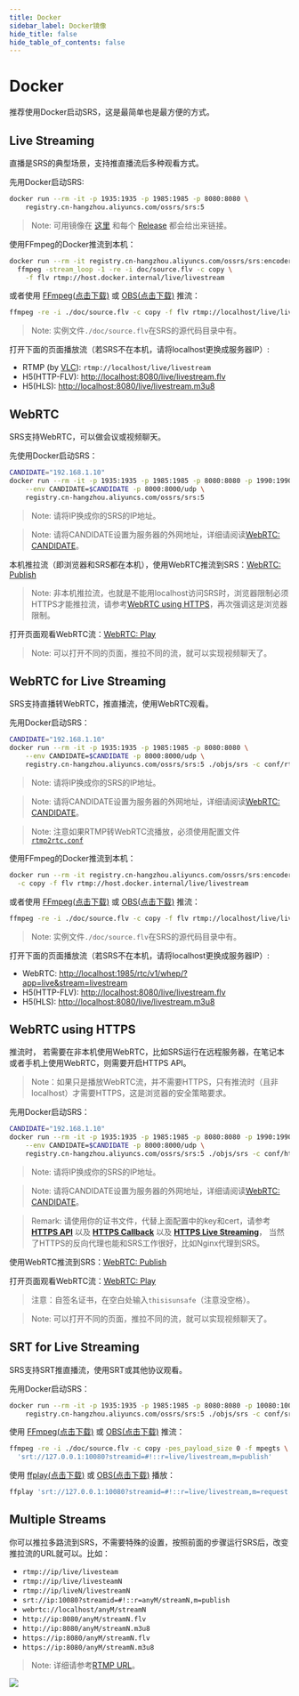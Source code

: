 ```yaml
---
title: Docker
sidebar_label: Docker镜像
hide_title: false
hide_table_of_contents: false
---
```


# Docker

推荐使用Docker启动SRS，这是最简单也是最方便的方式。

## Live Streaming

直播是SRS的典型场景，支持推直播流后多种观看方式。

先用Docker启动SRS:

```bash
docker run --rm -it -p 1935:1935 -p 1985:1985 -p 8080:8080 \
    registry.cn-hangzhou.aliyuncs.com/ossrs/srs:5
```

> Note: 可用镜像在 [这里](https://cr.console.aliyun.com/repository/cn-hangzhou/ossrs/srs/images) 和每个 [Release](https://github.com/ossrs/srs/releases?q=v4&expanded=true) 都会给出来链接。

使用FFmpeg的Docker推流到本机：

```bash
docker run --rm -it registry.cn-hangzhou.aliyuncs.com/ossrs/srs:encoder \
  ffmpeg -stream_loop -1 -re -i doc/source.flv -c copy \
    -f flv rtmp://host.docker.internal/live/livestream
```

或者使用 [FFmpeg(点击下载)](https://ffmpeg.org/download.html) 或 [OBS(点击下载)](https://obsproject.com/download) 推流：

```bash
ffmpeg -re -i ./doc/source.flv -c copy -f flv rtmp://localhost/live/livestream
```

> Note: 实例文件`./doc/source.flv`在SRS的源代码目录中有。

打开下面的页面播放流（若SRS不在本机，请将localhost更换成服务器IP）:

* RTMP (by [VLC](https://www.videolan.org/)): `rtmp://localhost/live/livestream`
* H5(HTTP-FLV): [http://localhost:8080/live/livestream.flv](http://localhost:8080/players/srs_player.html?autostart=true&stream=livestream.flv&port=8080&schema=http)
* H5(HLS): [http://localhost:8080/live/livestream.m3u8](http://localhost:8080/players/srs_player.html?autostart=true&stream=livestream.m3u8&port=8080&schema=http)

## WebRTC

SRS支持WebRTC，可以做会议或视频聊天。

先使用Docker启动SRS：

```bash
CANDIDATE="192.168.1.10"
docker run --rm -it -p 1935:1935 -p 1985:1985 -p 8080:8080 -p 1990:1990 -p 8088:8088 \
    --env CANDIDATE=$CANDIDATE -p 8000:8000/udp \
    registry.cn-hangzhou.aliyuncs.com/ossrs/srs:5
```

> Note: 请将IP换成你的SRS的IP地址。

> Note: 请将CANDIDATE设置为服务器的外网地址，详细请阅读[WebRTC: CANDIDATE](./webrtc.md#config-candidate)。

本机推拉流（即浏览器和SRS都在本机），使用WebRTC推流到SRS：[WebRTC: Publish](http://localhost:8080/players/rtc_publisher.html?autostart=true&stream=livestream&port=8080&schema=http)

> Note: 非本机推拉流，也就是不能用localhost访问SRS时，浏览器限制必须HTTPS才能推拉流，请参考[WebRTC using HTTPS](./getting-started.md#webrtc-using-https)，再次强调这是浏览器限制。

打开页面观看WebRTC流：[WebRTC: Play](http://localhost:8080/players/rtc_player.html?autostart=true&stream=livestream&schema=http)

> Note: 可以打开不同的页面，推拉不同的流，就可以实现视频聊天了。

## WebRTC for Live Streaming

SRS支持直播转WebRTC，推直播流，使用WebRTC观看。

先用Docker启动SRS：

```bash
CANDIDATE="192.168.1.10"
docker run --rm -it -p 1935:1935 -p 1985:1985 -p 8080:8080 \
    --env CANDIDATE=$CANDIDATE -p 8000:8000/udp \
    registry.cn-hangzhou.aliyuncs.com/ossrs/srs:5 ./objs/srs -c conf/rtmp2rtc.conf
```

> Note: 请将IP换成你的SRS的IP地址。

> Note: 请将CANDIDATE设置为服务器的外网地址，详细请阅读[WebRTC: CANDIDATE](./webrtc.md#config-candidate)。

> Note: 注意如果RTMP转WebRTC流播放，必须使用配置文件[`rtmp2rtc.conf`](https://github.com/ossrs/srs/issues/2728#rtmp2rtc-cn-guide)

使用FFmpeg的Docker推流到本机：

```bash
docker run --rm -it registry.cn-hangzhou.aliyuncs.com/ossrs/srs:encoder ffmpeg -stream_loop -1 -re -i doc/source.flv \
  -c copy -f flv rtmp://host.docker.internal/live/livestream
```

或者使用 [FFmpeg(点击下载)](https://ffmpeg.org/download.html) 或 [OBS(点击下载)](https://obsproject.com/download) 推流：

```bash
ffmpeg -re -i ./doc/source.flv -c copy -f flv rtmp://localhost/live/livestream
```

> Note: 实例文件`./doc/source.flv`在SRS的源代码目录中有。

打开下面的页面播放流（若SRS不在本机，请将localhost更换成服务器IP）:

* WebRTC: [http://localhost:1985/rtc/v1/whep/?app=live&stream=livestream](http://localhost:8080/players/whep.html?autostart=true)
* H5(HTTP-FLV): [http://localhost:8080/live/livestream.flv](http://localhost:8080/players/srs_player.html?autostart=true&stream=livestream.flv&port=8080&schema=http)
* H5(HLS): [http://localhost:8080/live/livestream.m3u8](http://localhost:8080/players/srs_player.html?autostart=true&stream=livestream.m3u8&port=8080&schema=http)

## WebRTC using HTTPS

推流时， 若需要在非本机使用WebRTC，比如SRS运行在远程服务器，在笔记本或者手机上使用WebRTC，则需要开启HTTPS API。

> Note：如果只是播放WebRTC流，并不需要HTTPS，只有推流时（且非localhost）才需要HTTPS，这是浏览器的安全策略要求。

先用Docker启动SRS：

```bash
CANDIDATE="192.168.1.10"
docker run --rm -it -p 1935:1935 -p 1985:1985 -p 8080:8080 -p 1990:1990 -p 8088:8088 \
    --env CANDIDATE=$CANDIDATE -p 8000:8000/udp \
    registry.cn-hangzhou.aliyuncs.com/ossrs/srs:5 ./objs/srs -c conf/https.docker.conf
```

> Note: 请将IP换成你的SRS的IP地址。

> Note: 请将CANDIDATE设置为服务器的外网地址，详细请阅读[WebRTC: CANDIDATE](./webrtc.md#config-candidate)。

> Remark: 请使用你的证书文件，代替上面配置中的key和cert，请参考
> **[HTTPS API](./http-api.md#https-api)**
> 以及 **[HTTPS Callback](./http-callback.md#https-callback)**
> 以及 **[HTTPS Live Streaming](./flv.md#https-flv-live-stream)**，
> 当然了HTTPS的反向代理也能和SRS工作很好，比如Nginx代理到SRS。

使用WebRTC推流到SRS：[WebRTC: Publish](https://192.168.3.82:8088/players/rtc_publisher.html?autostart=true&stream=livestream&api=1990&schema=https)

打开页面观看WebRTC流：[WebRTC: Play](https://192.168.3.82:8088/players/rtc_player.html?autostart=true&stream=livestream&api=1990&schema=https)

> 注意：自签名证书，在空白处输入`thisisunsafe`（注意没空格）。

> Note: 可以打开不同的页面，推拉不同的流，就可以实现视频聊天了。

## SRT for Live Streaming

SRS支持SRT推直播流，使用SRT或其他协议观看。

先用Docker启动SRS：

```bash
docker run --rm -it -p 1935:1935 -p 1985:1985 -p 8080:8080 -p 10080:10080/udp \
    registry.cn-hangzhou.aliyuncs.com/ossrs/srs:5 ./objs/srs -c conf/srt.conf
```

使用 [FFmpeg(点击下载)](https://ffmpeg.org/download.html) 或 [OBS(点击下载)](https://obsproject.com/download) 推流：

```bash
ffmpeg -re -i ./doc/source.flv -c copy -pes_payload_size 0 -f mpegts \
  'srt://127.0.0.1:10080?streamid=#!::r=live/livestream,m=publish'
```

使用 [ffplay(点击下载)](https://ffmpeg.org/download.html) 或 [OBS(点击下载)](https://obsproject.com/download) 播放：

```bash
ffplay 'srt://127.0.0.1:10080?streamid=#!::r=live/livestream,m=request'
```

## Multiple Streams

你可以推拉多路流到SRS，不需要特殊的设置，按照前面的步骤运行SRS后，改变推拉流的URL就可以。比如：

* `rtmp://ip/live/livesteam`
* `rtmp://ip/live/livesteamN`
* `rtmp://ip/liveN/livestreamN`
* `srt://ip:10080?streamid=#!::r=anyM/streamN,m=publish`
* `webrtc://localhost/anyM/streamN`
* `http://ip:8080/anyM/streamN.flv`
* `http://ip:8080/anyM/streamN.m3u8`
* `https://ip:8080/anyM/streamN.flv`
* `https://ip:8080/anyM/streamN.m3u8`

> Note: 详细请参考[RTMP URL](./rtmp-url-vhost.md)。

![](https://ossrs.net/gif/v1/sls.gif?site=ossrs.net&path=/lts/doc/zh/v6/getting-started)


